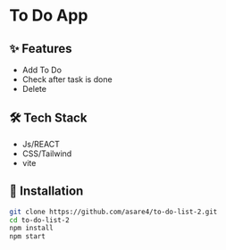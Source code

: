# To Do App

## ✨ Features
- Add To Do
- Check after task is done
- Delete

## 🛠️ Tech Stack 
- Js/REACT
- CSS/Tailwind
- vite

## 🚀 Installation   
```bash
git clone https://github.com/asare4/to-do-list-2.git
cd to-do-list-2
npm install
npm start
